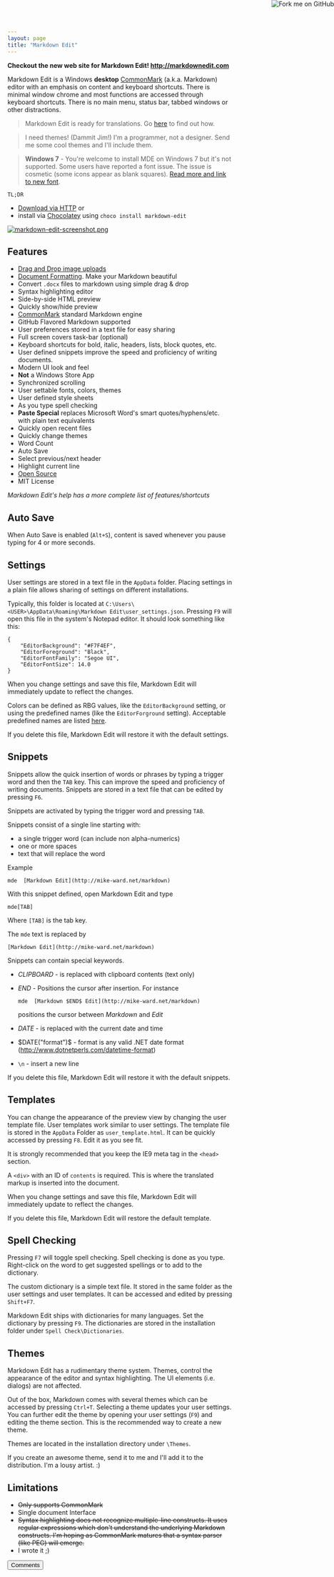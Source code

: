 ```yaml
---
layout: page  
title: "Markdown Edit"
---
```


**Checkout the new web site for Markdown Edit! <http://markdownedit.com>**

Markdown Edit is a Windows **desktop**
[CommonMark](http://commonmark.org) (a.k.a. Markdown) editor with an
emphasis on content and keyboard shortcuts. There is minimal window
chrome and most functions are accessed through keyboard shortcuts. There
is no main menu, status bar, tabbed windows or other distractions.

> Markdown Edit is ready for translations. Go
> [here](http://mike-ward.net/2015/05/03/markdown-edit-1-6-ready-to-translate/)
> to find out how.

> I need themes! (Dammit Jim!) I'm a programmer, not a designer. Send me
> some cool themes and I'll include them.

> **Windows 7** - You're welcome to install MDE on Windows 7 but it's
> not supported. Some users have reported a font issue. The issue is
> cosmetic (some icons appear as blank squares). [Read more and link to
> new font](https://github.com/mike-ward/Markdown-Edit/issues/14).

`TL;DR`

-   [Download via HTTP](http://mike-ward.net/downloads) or
-   install via
    [Chocolatey](https://chocolatey.org/packages/markdown-edit) using
    `choco install markdown-edit`

<a href="http://mike-ward.net/cdn/images/markdown-edit/markdown-edit-screenshot.png" target="_blank">![markdown-edit-screenshot.png](http://mike-ward.net/cdn/images/markdown-edit/markdown-edit-screenshot.png "Gratuitous Screen Shot")</a>

Features
--------

-   [Drag and Drop image
    uploads](http://mike-ward.net/2015/03/31/markdown-edit-1-4-imgur-uploads/)
-   [Document
    Formatting](http://mike-ward.net/2015/04/20/markdown-edit-1-5-released/).
    Make your Markdown beautiful
-   Convert `.docx` files to markdown using simple drag & drop
-   Syntax highlighting editor
-   Side-by-side HTML preview
-   Quickly show/hide preview
-   [CommonMark](http://commonmark.org) standard Markdown engine
-   GitHub Flavored Markdown supported
-   User preferences stored in a text file for easy sharing
-   Full screen covers task-bar (optional)
-   Keyboard shortcuts for bold, italic, headers, lists, block
    quotes, etc.
-   User defined snippets improve the speed and proficiency of
    writing documents.
-   Modern UI look and feel
-   **Not** a Windows Store App
-   Synchronized scrolling
-   User settable fonts, colors, themes
-   User defined style sheets
-   As you type spell checking
-   **Paste Special** replaces Microsoft Word's
    smart quotes/hyphens/etc. with plain text equivalents
-   Quickly open recent files
-   Quickly change themes
-   Word Count
-   Auto Save
-   Select previous/next header
-   Highlight current line
-   [Open Source](https://github.com/mike-ward/Markdown-Edit)
-   MIT License

*Markdown Edit's help has a more complete list of features/shortcuts*

Auto Save
---------

When Auto Save is enabled (`Alt+S`), content is saved whenever you pause
typing for 4 or more seconds.

Settings
--------

User settings are stored in a text file in the `AppData` folder. Placing
settings in a plain file allows sharing of settings on different
installations.

Typically, this folder is located at
`C:\Users\<USER>\AppData\Roaming\Markdown Edit\user_settings.json`.
Pressing `F9` will open this file in the system's Notepad editor. It
should look something like this:

    {
        "EditorBackground": "#F7F4EF",
        "EditorForeground": "Black",
        "EditorFontFamily": "Segoe UI",
        "EditorFontSize": 14.0
    }

When you change settings and save this file, Markdown Edit will
immediately update to reflect the changes.

Colors can be defined as RBG values, like the `EditorBackground`
setting, or using the predefined names (like the `EditorForground`
setting). Acceptable predefined names are listed
[here](http://msdn.microsoft.com/en-us/library/system.windows.media.colors(v=vs.110).aspx).

If you delete this file, Markdown Edit will restore it with the default
settings.

Snippets
--------

Snippets allow the quick insertion of words or phrases by typing a
trigger word and then the `TAB` key. This can improve the speed and
proficiency of writing documents. Snippets are stored in a text file
that can be edited by pressing `F6`.

Snippets are activated by typing the trigger word and pressing `TAB`.

Snippets consist of a single line starting with:

-   a single trigger word (can include non alpha-numerics)
-   one or more spaces
-   text that will replace the word

Example

    mde  [Markdown Edit](http://mike-ward.net/markdown)

With this snippet defined, open Markdown Edit and type

    mde[TAB]

Where `[TAB]` is the tab key.

The `mde` text is replaced by

    [Markdown Edit](http://mike-ward.net/markdown)

Snippets can contain special keywords.

-   $CLIPBOARD$ - is replaced with clipboard contents (text only)

-   $END$ - Positions the cursor after insertion. For instance

        mde  [Markdown $END$ Edit](http://mike-ward.net/markdown)

    positions the cursor between *Markdown* and *Edit*

-   $DATE$ - is replaced with the current date and time

-   $DATE("format")$ - format is any valid .NET date format
    (<http://www.dotnetperls.com/datetime-format>)

-   `\n` - insert a new line

If you delete this file, Markdown Edit will restore it with the default
snippets.

Templates
---------

You can change the appearance of the preview view by changing the user
template file. User templates work similar to user settings. The
template file is stored in the `AppData` Folder as `user_template.html`.
It can be quickly accessed by pressing `F8`. Edit it as you see fit.

It is strongly recommended that you keep the IE9 meta tag in the
`<head>` section.

A `<div>` with an ID of `contents` is required. This is where the
translated markup is inserted into the document.

When you change settings and save this file, Markdown Edit will
immediately update to reflect the changes.

If you delete this file, Markdown Edit will restore the default
template.

Spell Checking
--------------

Pressing `F7` will toggle spell checking. Spell checking is done as you
type. Right-click on the word to get suggested spellings or to add to
the dictionary.

The custom dictionary is a simple text file. It stored in the same
folder as the user settings and user templates. It can be accessed and
edited by pressing `Shift+F7`.

Markdown Edit ships with dictionaries for many languages. Set the
dictionary by pressing `F9`. The dictionaries are stored in the
installation folder under `Spell Check\Dictionaries`.

Themes
------

Markdown Edit has a rudimentary theme system. Themes, control the
appearance of the editor and syntax highlighting. The UI elements (i.e.
dialogs) are not affected.

Out of the box, Markdown comes with several themes which can be accessed
by pressing `Ctrl+T`. Selecting a theme updates your user settings. You
can further edit the theme by opening your user settings (`F9`) and
editing the theme section. This is the recommended way to create a new
theme.

Themes are located in the installation directory under `\Themes`.

If you create an awesome theme, send it to me and I'll add it to the
distribution. I'm a lousy artist. :)

Limitations
-----------

-   <s>Only supports CommonMark</s>
-   Single document Interface
-   <s>Syntax highlighting does not recognize multiple-line constructs.
    It uses regular expressions which don't understand the underlying
    Markdown constructs. I'm hoping as CommonMark matures that a syntax
    parser (like PEG) will emerge.</s>
-   I wrote it ;)

<button onclick="load_disqus('markdownedit', 'Markdown Eit');" class="pure-button">Comments</button>
<div id="disqus_thread"></div>
<a href="https://github.com/mike-ward/Markdown-Edit"><img style="position: absolute; top: 0; right: 0; border: 0;" src="https://camo.githubusercontent.com/652c5b9acfaddf3a9c326fa6bde407b87f7be0f4/68747470733a2f2f73332e616d617a6f6e6177732e636f6d2f6769746875622f726962626f6e732f666f726b6d655f72696768745f6f72616e67655f6666373630302e706e67" alt="Fork me on GitHub" data-canonical-src="https://s3.amazonaws.com/github/ribbons/forkme_right_orange_ff7600.png"></a>
